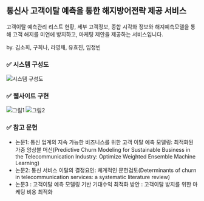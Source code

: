 ## **통신사 고객이탈 예측을 통한 해지방어전략 제공 서비스**

고객이탈 예측관리 리스트 현황, 세부 고객정보, 종합 시각화 정보와
해지예측모델을 통해 고객 해지를 미연에 방지하고, 마케팅 제안을 제공하는 서비스입니다.

by. 김소희, 구희나, 라영채, 유효진, 임정빈

### ✅ 시스템 구성도
![시스템 구성도](https://github.com/uhyozzy/multi_finalproject/assets/134241881/4253eb1b-f46e-4be4-a7fa-acbcd6f15c22)





### ✅ 웹사이트 구현
![그림1](https://github.com/uhyozzy/multi_finalproject/assets/134241881/242e662c-5f09-41ba-abbb-3292dc407029)
![그림2](https://github.com/uhyozzy/multi_finalproject/assets/134241881/8c52260d-39af-4bdd-a0ef-7596a6a487a3)






### ✅ 참고 문헌
- 논문1: 통신 업계의 지속 가능한 비즈니스를 위한 고객 이탈 예측 모델링: 최적화된 가중 앙상블 머신(Predictive Churn Modeling for Sustainable Business in the Telecommunication Industry: Optimize Weighted Ensemble Machine Learning)
- 논문2: 통신 서비스 이탈의 결정요인: 체계적인 문헌검토(Determinants of churn in telecommunication services: a systematic literature review)
- 논문3 : 고객이탈 예측 모델링 기반 기대수익 최적화 방안 : 고객이탈 방지를 위한 마케팅 비용 최적화
